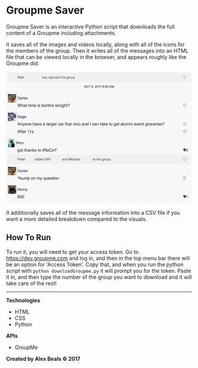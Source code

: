 # Groupme Saver
Groupme Saver is an interactive Python script that downloads the full content of a Groupme including attachments.

It saves all of the images and videos locally, along with all of the icons for the members of the group.  Then it writes all of the messages into an HTML file that can be viewed locally in the browser, and appears roughly like the Groupme did.

<p align="center">
  <img src="preview.jpg" width="600">
</p>

It additionally saves all of the message information into a CSV file if you want a more detailed breakdown compared to the visuals.

## How To Run
To run it, you will need to get your access token.  Go to https://dev.groupme.com and log in, and then in the top menu bar there will be an option for 'Access Token'.  Copy that, and when you run the python script with `python downloadGroupme.py` it will prompt you for the token.  Paste it in, and then type the number of the group you want to download and it will take care of the rest!

---

**Technologies**
* HTML
* CSS
* Python

**APIs**
* GroupMe

**Created by Alex Beals © 2017**
